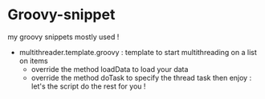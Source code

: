 # Groovy-snippet

my groovy snippets mostly used !

+ multithreader.template.groovy : template to start multithreading on a list on items
    - override the method loadData to load your data
    - override the method doTask to specify the thread task
then enjoy : let's the script do the rest for you !
